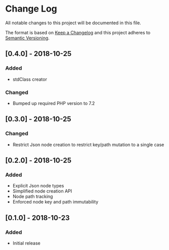 # Change Log
All notable changes to this project will be documented in this file.

The format is based on [Keep a Changelog](http://keepachangelog.com/en/1.0.0/)
and this project adheres to [Semantic Versioning](http://semver.org/spec/v2.0.0.html).

## [0.4.0] - 2018-10-25
### Added
  * stdClass creator

### Changed
  * Bumped up required PHP version to 7.2

## [0.3.0] - 2018-10-25
### Changed
  * Restrict Json node creation to restrict key/path mutation to a single case
  
## [0.2.0] - 2018-10-25
### Added
  * Explicit Json node types
  * Simplified node creation API
  * Node path tracking
  * Enforced node key and path immutability
  
## [0.1.0] - 2018-10-23
### Added
  * Initial release
